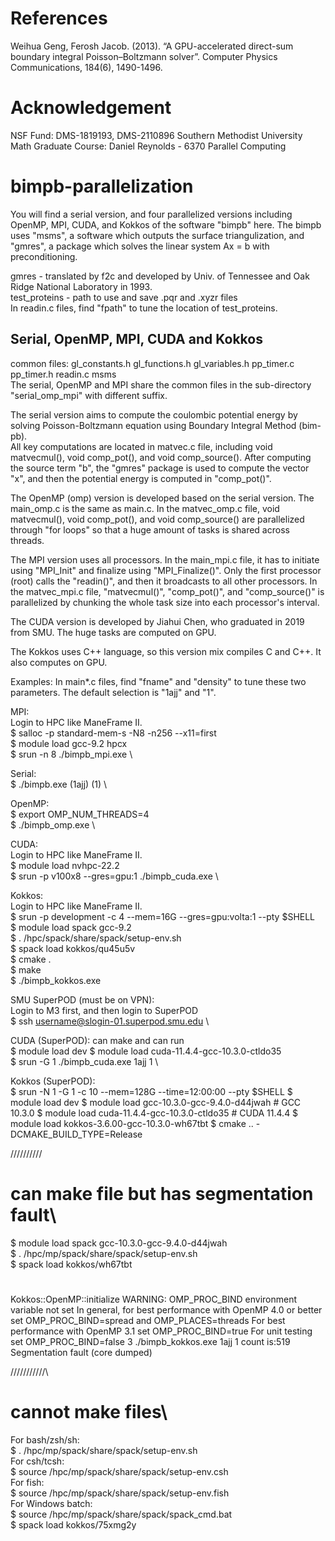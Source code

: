 # References
Weihua Geng, Ferosh Jacob. (2013). “A GPU-accelerated direct-sum boundary integral
Poisson–Boltzmann solver”. Computer Physics Communications, 184(6), 1490-1496.

# Acknowledgement
NSF Fund: DMS-1819193, DMS-2110896
Southern Methodist University Math Graduate Course: Daniel Reynolds - 6370 Parallel Computing

# bimpb-parallelization
You will find a serial version, and four parallelized versions including OpenMP, MPI, CUDA, and Kokkos of the software "bimpb" here. The bimpb uses "msms", a software which outputs the surface triangulization, and "gmres", a package which solves the linear system Ax = b with preconditioning.

gmres - translated by f2c and developed by Univ. of Tennessee and Oak Ridge National Laboratory in 1993. \
test_proteins - path to use and save .pqr and .xyzr files \
In readin.c files, find "fpath" to tune the location of test_proteins.

## Serial, OpenMP, MPI, CUDA and Kokkos
common files: gl_constants.h gl_functions.h gl_variables.h pp_timer.c pp_timer.h readin.c msms \
The serial, OpenMP and MPI share the common files in the sub-directory "serial_omp_mpi" with different suffix.

The serial version aims to compute the coulombic potential energy by solving Poisson-Boltzmann equation using Boundary Integral Method (bim-pb). \
All key computations are located in matvec.c file, including void matvecmul(), void comp_pot(), and void comp_source(). After computing the source term "b", the "gmres" package is used to compute the vector "x", and then the potential energy is computed in "comp_pot()".

The OpenMP (omp) version is developed based on the serial version. The main_omp.c is the same as main.c. In the matvec_omp.c file, void matvecmul(), void comp_pot(), and void comp_source() are parallelized through "for loops" so that a huge amount of tasks is shared across threads. 

The MPI version uses all processors. In the main_mpi.c file, it has to initiate using "MPI_Init" and finalize using "MPI_Finalize()". Only the first processor (root) calls the "readin()", and then it broadcasts to all other processors. In the matvec_mpi.c file, "matvecmul()", "comp_pot()", and "comp_source()" is parallelized by chunking the whole task size into each processor's interval. 

The CUDA version is developed by Jiahui Chen, who graduated in 2019 from SMU. The huge tasks are computed on GPU. 

The Kokkos uses C++ language, so this version mix compiles C and C++. It also computes on GPU. 

Examples:
In main*.c files, find "fname" and "density" to tune these two parameters. The default selection is "1ajj" and "1".

MPI: \
Login to HPC like ManeFrame II. \
$ salloc -p standard-mem-s -N8 -n256 --x11=first \
$ module load gcc-9.2 hpcx \
$ srun -n 8 ./bimpb_mpi.exe \

Serial: \
$ ./bimpb.exe (1ajj) (1) \

OpenMP: \
$ export OMP_NUM_THREADS=4 \
$ ./bimpb_omp.exe \

CUDA:  \
Login to HPC like ManeFrame II.  \
$ module load nvhpc-22.2  \
$ srun -p v100x8 --gres=gpu:1 ./bimpb_cuda.exe  \

Kokkos:  \
Login to HPC like ManeFrame II.  \
$ srun -p development -c 4 --mem=16G --gres=gpu:volta:1 --pty $SHELL \
$ module load spack gcc-9.2 \
$ . /hpc/spack/share/spack/setup-env.sh \
$ spack load kokkos/qu45u5v \
$ cmake . \
$ make \
$ ./bimpb_kokkos.exe



SMU SuperPOD (must be on VPN):\
Login to M3 first, and then login to SuperPOD \
$ ssh username@slogin-01.superpod.smu.edu \

CUDA (SuperPOD):  can make and can run\
$ module load dev
$ module load cuda-11.4.4-gcc-10.3.0-ctldo35  \
$ srun -G 1 ./bimpb_cuda.exe 1ajj 1  \


Kokkos (SuperPOD): \
$ srun -N 1 -G 1 -c 10 --mem=128G --time=12:00:00 --pty $SHELL
$ module load dev
$ module load gcc-10.3.0-gcc-9.4.0-d44jwah # GCC 10.3.0
$ module load cuda-11.4.4-gcc-10.3.0-ctldo35 # CUDA 11.4.4
$ module load kokkos-3.6.00-gcc-10.3.0-wh67tbt
$ cmake .. -DCMAKE_BUILD_TYPE=Release




////////// 
# can make file but has segmentation fault\
$ module load spack gcc-10.3.0-gcc-9.4.0-d44jwah\
$ . /hpc/mp/spack/share/spack/setup-env.sh\
$ spack load kokkos/wh67tbt

#
Kokkos::OpenMP::initialize WARNING: OMP_PROC_BIND environment variable not set
  In general, for best performance with OpenMP 4.0 or better set OMP_PROC_BIND=spread and OMP_PLACES=threads
  For best performance with OpenMP 3.1 set OMP_PROC_BIND=true
  For unit testing set OMP_PROC_BIND=false
3 ./bimpb_kokkos.exe 1ajj 1 
count is:519
Segmentation fault (core dumped)



///////////\
# cannot make files\
For bash/zsh/sh:\
$ . /hpc/mp/spack/share/spack/setup-env.sh\
For csh/tcsh:\
$ source /hpc/mp/spack/share/spack/setup-env.csh\
For fish:\
$ source /hpc/mp/spack/share/spack/setup-env.fish\
For Windows batch:\
$ source /hpc/mp/spack/share/spack/spack_cmd.bat\
$ spack load kokkos/75xmg2y






